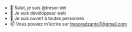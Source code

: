 - 👋`Salut, je suis @tresor-del
- 🌱 Je suis dévéloppeur web 
- 💞️ Je suis ouvert à toutes personnes 
- 📫 Vous pouvez m'écrire sur tresoradzanto7@gmail.com


<!---
tresor-del/tresor-del is a ✨ special ✨ repository because its `README.md` (this file) appears on your GitHub profile.
You can click the Preview link to take a look at your changes.
--->
